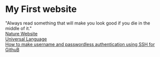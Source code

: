 # My First website  
"Always read something that will make you look good if you die in the middle of it."  
[Nature Website](nature-website)  
[Universal Language](universal_language)  
[How to make username and passwordless authentication using SSH for GithuB](SSH.md)
